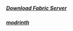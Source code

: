 ##### [Download Fabric Server](https://fabricmc.net/use/server/)
##### [modrinth](https://fabricmc.net/use/server/)
